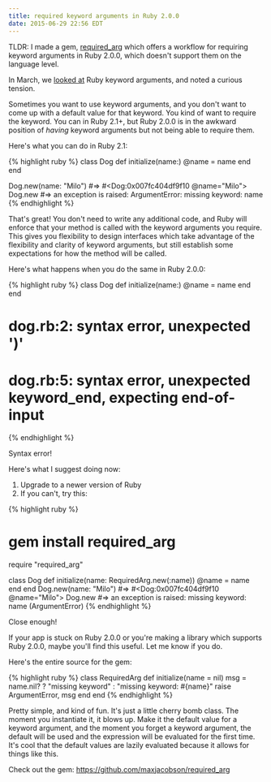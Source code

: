 ```yaml
---
title: required keyword arguments in Ruby 2.0.0
date: 2015-06-29 22:56 EDT
---
```


TLDR: I made a gem, [required_arg](https://github.com/maxjacobson/required_arg)
which offers a workflow for requiring keyword arguments in Ruby 2.0.0, which
doesn't support them on the language level.

In March, we [looked at][1] Ruby keyword arguments, and noted a curious tension.

[1]: /2015/ruby-keyword-arguments-arent-obvious/

Sometimes you want to use keyword arguments, and you don't want to come up with
a default value for that keyword. You kind of want to require the keyword. You
can in Ruby 2.1+, but Ruby 2.0.0 is in the awkward position of *having* keyword
arguments but not being able to require them.

Here's what you can do in Ruby 2.1:

{% highlight ruby %}
class Dog
  def initialize(name:)
    @name = name
  end
end

Dog.new(name: "Milo") #=> #<Dog:0x007fc404df9f10 @name="Milo">
Dog.new #=> an exception is raised: ArgumentError: missing keyword: name
{% endhighlight %}

That's great! You don't need to write any additional code, and Ruby will enforce
that your method is called with the keyword arguments you require. This gives
you flexibility to design interfaces which take advantage of the flexibility and
clarity of keyword arguments, but still establish some expectations for how the
method will be called.

Here's what happens when you do the same in Ruby 2.0.0:

{% highlight ruby %}
class Dog
  def initialize(name:)
    @name = name
  end
end
# dog.rb:2: syntax error, unexpected ')'
# dog.rb:5: syntax error, unexpected keyword_end, expecting end-of-input
{% endhighlight %}

Syntax error!

Here's what I suggest doing now:

1. Upgrade to a newer version of Ruby
1. If you can't, try this:

{% highlight ruby %}
# gem install required_arg
require "required_arg"

class Dog
  def initialize(name: RequiredArg.new(:name))
    @name = name
  end
end
Dog.new(name: "Milo") #=> #<Dog:0x007fc404df9f10 @name="Milo">
Dog.new #=> an exception is raised: missing keyword: name (ArgumentError)
{% endhighlight %}

Close enough!

If your app is stuck on Ruby 2.0.0 or you're making a library which supports
Ruby 2.0.0, maybe you'll find this useful. Let me know if you do.

Here's the entire source for the gem:

{% highlight ruby %}
class RequiredArg
  def initialize(name = nil)
    msg = name.nil? ? "missing keyword" : "missing keyword: #{name}"
    raise ArgumentError, msg
  end
end
{% endhighlight %}

Pretty simple, and kind of fun. It's just a little cherry bomb class. The moment
you instantiate it, it blows up. Make it the default value for a keyword
argument, and the moment you forget a keyword argument, the default will be used
and the expression will be evaluated for the first time. It's cool that the
default values are lazily evaluated because it allows for things like this.

Check out the gem: <https://github.com/maxjacobson/required_arg>
